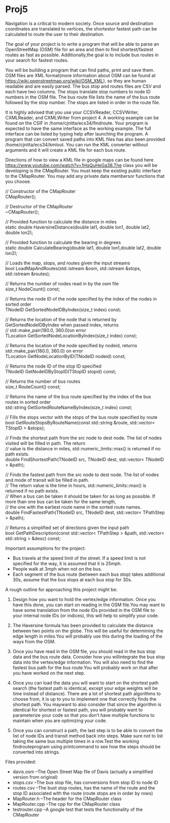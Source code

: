 # Proj5

Navigation is a critical to modern society. Once source and destination coordinates are translated to vertices, the shortestor fastest path can be calculated to route the user to their destination.

The goal of your project is to write a program that will be able to parse an OpenStreetMap (OSM) file for an area and then to find shortest/fastest routes as fast as possible. Additionally,the goal is to include bus routes in your search for fastest routes. 

You will be building a program that can find paths, print and save them. OSM files are XML format(more information about OSM can be found at https://wiki.openstreetmap.org/wiki/OSM_XML), so they are human readable and are easily parsed. The bus stop and routes files are CSV and each have two columns. The stops translate stop numbers to node ID numbers in the OSM file. The bus route file lists the name of the bus route followed by the stop number. The stops are listed in order in the route file. 

It is highly advised that you use your CCSVReader, CCSVWriter, CXMLReader, and CXMLWriter from project 4.  A working example can be found on the CSIF in /home/cjnitta/ecs34/findroute.  Your program is expected to have the same interface as the working example.  The full interface can be listed by typing help after launching the program. A program that can convert saved paths into KML files has also been provided /home/cjnitta/ecs34/kmlout. You can run the KML converter without arguments and it will create a KML file for each bus route. 

Directions of how to view a KML file in google maps can be found here https://www.youtube.com/watch?v=1HqQuHeGa38.The class you will be developing is the CMapRouter. You must keep the existing public interface to the CMapRouter. You may add any private data membersor functions that you choose.

// Constructor of the CMapRouter  
CMapRouter();

// Destructor of the CMapRouter  
~CMapRouter();

// Provided function to calculate the distance in miles  
static double HaversineDistance(double lat1, double lon1, double lat2, double lon2);

// Provided function to calculate the bearing in degrees  
static double CalculateBearing(double lat1, double lon1,double lat2, double lon2);

// Loads the map, stops, and routes given the input streams  
bool LoadMapAndRoutes(std::istream &osm, std::istream &stops, std::istream &routes);

// Returns the number of nodes read in by the osm file  
size_t NodeCount() const;

// Returns the node ID of the node specified by the index of the nodes in sorted order  
TNodeID GetSortedNodeIDByIndex(size_t index) const;

// Returns the location of the node that is returned by GetSortedNodeIDByIndex when passed index, returns  
// std::make_pair(180.0, 360.0)on error  
TLocation GetSortedNodeLocationByIndex(size_t index) const;

// Returns the location of the node specified by nodeid, returns std::make_pair(180.0, 360.0) on error  
TLocation GetNodeLocationByID(TNodeID nodeid) const;

// Returns the node ID of the stop ID specified  
TNodeID GetNodeIDByStopID(TStopID stopid) const;

// Returns the number of bus routes  
size_t RouteCount() const;

// Returns the name of the bus route specified by the index of the bus routes in sorted order  
std::string GetSortedRouteNameByIndex(size_t index) const;

// Fills the stops vector with the stops of the bus route specified by route  
bool GetRouteStopsByRouteName(const std::string &route, std::vector< TStopID > &stops);

// Finds the shortest path from the src node to dest node. The list of nodes visited will be filled in path. The return  
// value is the distance in miles, std::numeric_limits<double>::max() is returned if no path exists.  
double FindShortestPath(TNodeID src, TNodeID dest, std::vector< TNodeID > &path);

// Finds the fastest path from the src node to dest node. The list of nodes and mode of transit will be filled in path.   
// The return value is the time in hours, std::numeric_limits<double>::max() is returned if no path exists.  
// When a bus can be taken it should be taken for as long as possible. If more than one bus can be taken for the same length,   
// the one with the earliest route name in the sorted route names.  
double FindFastestPath(TNodeID src, TNodeID dest, std::vector< TPathStep > &path);  

// Returns a simplified set of directions given the input path  
bool GetPathDescription(const std::vector< TPathStep > &path, std::vector< std::string > &desc) const;

Important assumptions for the project:
  - Bus travels at the speed limit of the street. If a speed limit is not specified for the way, it is assumed that it is 25mph.
  - People walk at 3mph when not on the bus.
  - Each segment of the bus route (between each bus stop) takes additional 30s, assume that the bus stops at each bus stop for 30s.
  
A rough outline for approaching this project might be:  
  1. Design how you want to hold the vertex/edge information. Once you have this done, you can start on reading in the OSM file.You may       want to have some translation from the node IDs provided in the OSM file to your internal node IDs (or indices), this will help to       simplify your code.
  
  2. The Haversine formula has been provided to calculate the distance between two points on the globe. This will be useful for               determining the edge length in miles.You will probably use this during the loading of the ways from the OSM.
  
  3. Once you have read in the OSM file, you should read in the bus stop data and the bus route data. Consider how you willintegrate the     bus stop data into the vertex/edge information.  You will also need to find the fastest bus path for the bus route.You will probably     work on that after you have worked on the next step.
  
  4. Once you can load the data you will want to start on the shortest path search (the fastest path is identical, except your edge           weights will be time instead of distance). There are a lot of shortest path algorithms to choose from, it is up to you to implement     one that correctly finds the shortest path. You maywant to also consider that since the algorithm is identical for shortest or           fastest path, you will probably want to parameterize your code so that you don’t have multiple functions to maintain when you are       optimizing your code.
  
  5. Once you can construct a path, the last step is to be able to convert the list of node IDs and transit method back into steps. Make     sure not to list taking the same bus multiple times in a row.Test the working findrouteprogram using printcommand to see how the         steps should be converted into strings.
  
Files provided:
  - davis.osm –The Open Street Map file of Davis (actually a simplified version from original)
  - stops.csv –The bus stop file, has conversions from stop ID to node ID
  - routes.csv –The bust stop routes, has the name of the route and the stop ID associated with the route (route stops are in order by      rows)
  - MapRouter.h –The header for the CMapRouter class
  - MapRouter.cpp –The cpp for the CMapRouter class
  - testrouter.cpp –A google test that tests the functionality of the CMapRouter
